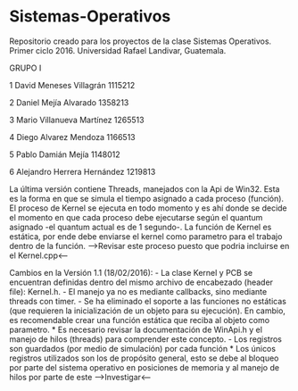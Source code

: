 # Sistemas-Operativos
Repositorio creado para los proyectos de la clase Sistemas Operativos. Primer ciclo 2016. Universidad Rafael Landivar, Guatemala.

GRUPO I

1	David Meneses Villagrán	1115212

2	Daniel Mejía Alvarado	1358213

3	Mario Villanueva Martínez	1265513

4	Diego Alvarez Mendoza	1166513

5	Pablo Damián Mejía	1148012

6	Alejandro Herrera Hernández	1219813

La última versión contiene Threads, manejados con la Api de Win32. Esta es la forma en que se simula el tiempo asignado a cada proceso (función).
El proceso de Kernel se ejecuta en todo momento y es ahí donde se decide el momento en que cada proceso debe ejecutarse según el quantum asignado -el quantum actual es de 1 segundo-.
La función de Kernel es estática, por ende debe enviarse el kernel como parametro para el trabajo dentro de la función.
-->Revisar este proceso puesto que podria incluirse en el Kernel.cpp<--

Cambios en la Versión 1.1 (18/02/2016):
	- La clase Kernel y PCB se encuentran definidas dentro del mismo archivo de encabezado (header file): Kernel.h.
	- El manejo ya no es mediante callbacks, sino mediante threads con timer.
	- Se ha eliminado el soporte a las funciones no estáticas (que requieren la inicialización de un objeto para su ejecución). En cambio, es recomendable crear una función estática que reciba al objeto como parametro.
		* Es necesario revisar la documentación de WinApi.h y el manejo de hilos (threads) para comprender este concepto.
	- Los registros son guardados (por medio de simulación) por cada función
		* Los únicos registros utilizados son los de propósito general, esto se debe al bloqueo por parte del sistema operativo en posiciones de memoria y al manejo de hilos por parte de este
		-->Investigar<--